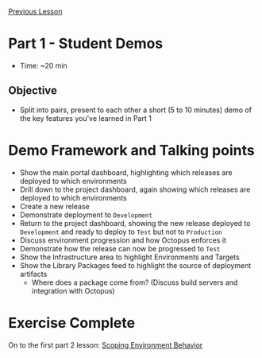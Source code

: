 [Previous Lesson](part-1-lesson-6.md)

# Part 1 - Student Demos
- Time: ~20 min

## Objective
- Split into pairs, present to each other a short (5 to 10 minutes) demo of the key features you've learned in Part 1

# Demo Framework and Talking points
- Show the main portal dashboard, highlighting which releases are deployed to which environments
- Drill down to the project dashboard, again showing which releases are deployed to which environments
- Create a new release 
- Demonstrate deployment to `Development`
- Return to the project dashboard, showing the new release deployed to `Development` and ready to deploy to `Test` but not to `Production`
- Discuss environment progression and how Octopus enforces it
- Demonstrate how the release can now be progressed to `Test`
- Show the Infrastructure area to highlight Environments and Targets
- Show the Library Packages feed to highlight the source of deployment artifacts
  - Where does a package come from? (Discuss build servers and integration with Octopus)

# Exercise Complete
On to the first part 2 lesson: [Scoping Environment Behavior](part-2-lesson-1.md)